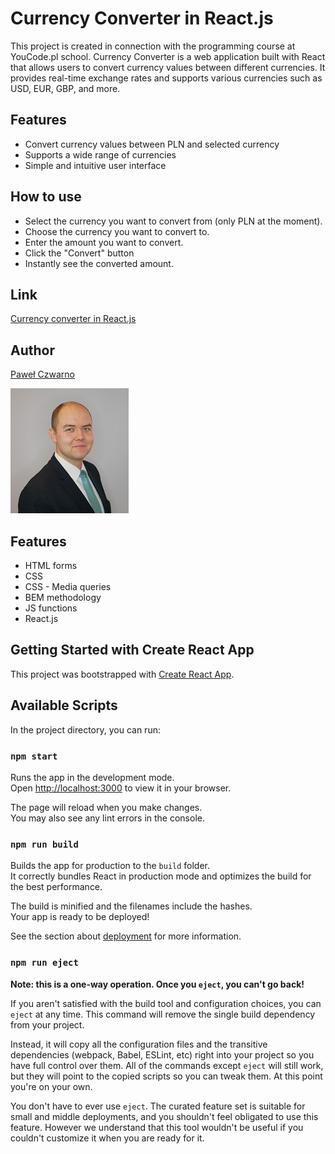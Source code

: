 # Currency Converter in React.js

This project is created in connection with the programming course at YouCode.pl school. Currency Converter is a web application built with React that allows users to convert currency values between different currencies. It provides real-time exchange rates and supports various currencies such as USD, EUR, GBP, and more.

## Features

- Convert currency values between PLN and selected currency
- Supports a wide range of currencies
- Simple and intuitive user interface

## How to use

- Select the currency you want to convert from (only PLN at the moment).
- Choose the currency you want to convert to.
- Enter the amount you want to convert.
- Click the "Convert" button
- Instantly see the converted amount.

## Link

[Currency converter in React.js](https://pawel-czwarno.github.io/currency-converter-react/)

## Author

[Paweł Czwarno](https://github.com/Pawel-Czwarno)

![Paweł Czwarno](https://github.com/Pawel-Czwarno/homepage/blob/main/images/PC.jpg?raw=true)

## Features

- HTML forms
- CSS
- CSS - Media queries
- BEM methodology
- JS functions
- React.js

## Getting Started with Create React App

This project was bootstrapped with [Create React App](https://github.com/facebook/create-react-app).

## Available Scripts

In the project directory, you can run:

### `npm start`

Runs the app in the development mode.\
Open [http://localhost:3000](http://localhost:3000) to view it in your browser.

The page will reload when you make changes.\
You may also see any lint errors in the console.

### `npm run build`

Builds the app for production to the `build` folder.\
It correctly bundles React in production mode and optimizes the build for the best performance.

The build is minified and the filenames include the hashes.\
Your app is ready to be deployed!

See the section about [deployment](https://facebook.github.io/create-react-app/docs/deployment) for more information.

### `npm run eject`

**Note: this is a one-way operation. Once you `eject`, you can't go back!**

If you aren't satisfied with the build tool and configuration choices, you can `eject` at any time. This command will remove the single build dependency from your project.

Instead, it will copy all the configuration files and the transitive dependencies (webpack, Babel, ESLint, etc) right into your project so you have full control over them. All of the commands except `eject` will still work, but they will point to the copied scripts so you can tweak them. At this point you're on your own.

You don't have to ever use `eject`. The curated feature set is suitable for small and middle deployments, and you shouldn't feel obligated to use this feature. However we understand that this tool wouldn't be useful if you couldn't customize it when you are ready for it.
